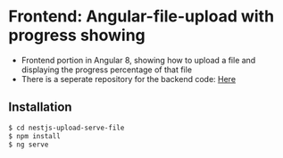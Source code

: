 # Frontend: Angular-file-upload with progress showing

- Frontend portion in Angular 8, showing how to upload a file and displaying the progress percentage of that file
- There is a seperate repository for the backend code: [Here](https://github.com/techiediaries/nestjs-upload-serve-file)

## Installation

```bash
$ cd nestjs-upload-serve-file
$ npm install
$ ng serve 
```
